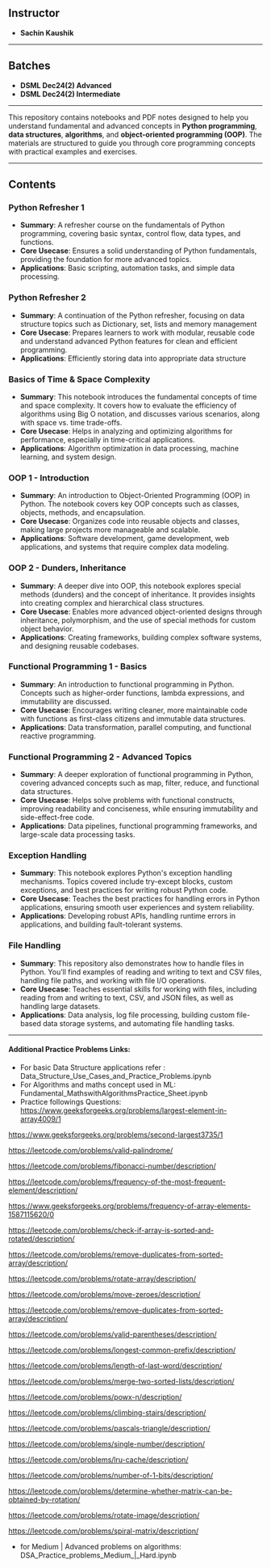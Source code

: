 ## Instructor
- **Sachin Kaushik**

---

## Batches
- **DSML Dec24(2) Advanced**
- **DSML Dec24(2) Intermediate**

---
This repository contains notebooks and PDF notes designed to help you understand fundamental and advanced concepts in **Python programming**, **data structures**, **algorithms**, and **object-oriented programming (OOP)**. The materials are structured to guide you through core programming concepts with practical examples and exercises.

---

## Contents

### Python Refresher 1
   - **Summary**: A refresher course on the fundamentals of Python programming, covering basic syntax, control flow, data types, and functions.
   - **Core Usecase**: Ensures a solid understanding of Python fundamentals, providing the foundation for more advanced topics.
   - **Applications**: Basic scripting, automation tasks, and simple data processing.

### Python Refresher 2
   - **Summary**: A continuation of the Python refresher, focusing on data structure topics such as Dictionary, set, lists and memory management
   - **Core Usecase**: Prepares learners to work with modular, reusable code and understand advanced Python features for clean and efficient programming.
   - **Applications**: Efficiently storing data into appropriate data structure

### Basics of Time & Space Complexity
   - **Summary**: This notebook introduces the fundamental concepts of time and space complexity. It covers how to evaluate the efficiency of algorithms using Big O notation, and discusses various scenarios, along with space vs. time trade-offs.
   - **Core Usecase**: Helps in analyzing and optimizing algorithms for performance, especially in time-critical applications.
   - **Applications**: Algorithm optimization in data processing, machine learning, and system design.

### OOP 1 - Introduction
   - **Summary**: An introduction to Object-Oriented Programming (OOP) in Python. The notebook covers key OOP concepts such as classes, objects, methods, and encapsulation.
   - **Core Usecase**: Organizes code into reusable objects and classes, making large projects more manageable and scalable.
   - **Applications**: Software development, game development, web applications, and systems that require complex data modeling.

### OOP 2 - Dunders, Inheritance
   - **Summary**: A deeper dive into OOP, this notebook explores special methods (dunders) and the concept of inheritance. It provides insights into creating complex and hierarchical class structures.
   - **Core Usecase**: Enables more advanced object-oriented designs through inheritance, polymorphism, and the use of special methods for custom object behavior.
   - **Applications**: Creating frameworks, building complex software systems, and designing reusable codebases.

### Functional Programming 1 - Basics
   - **Summary**: An introduction to functional programming in Python. Concepts such as higher-order functions, lambda expressions, and immutability are discussed.
   - **Core Usecase**: Encourages writing cleaner, more maintainable code with functions as first-class citizens and immutable data structures.
   - **Applications**: Data transformation, parallel computing, and functional reactive programming.

### Functional Programming 2 - Advanced Topics
   - **Summary**: A deeper exploration of functional programming in Python, covering advanced concepts such as map, filter, reduce, and functional data structures.
   - **Core Usecase**: Helps solve problems with functional constructs, improving readability and conciseness, while ensuring immutability and side-effect-free code.
   - **Applications**: Data pipelines, functional programming frameworks, and large-scale data processing tasks.

### Exception Handling
   - **Summary**: This notebook explores Python's exception handling mechanisms. Topics covered include try-except blocks, custom exceptions, and best practices for writing robust Python code.
   - **Core Usecase**: Teaches the best practices for handling errors in Python applications, ensuring smooth user experiences and system reliability.
   - **Applications**: Developing robust APIs, handling runtime errors in applications, and building fault-tolerant systems.

### File Handling
   - **Summary**: This repository also demonstrates how to handle files in Python. You’ll find examples of reading and writing to text and CSV files, handling file paths, and working with file I/O operations.
   - **Core Usecase**: Teaches essential skills for working with files, including reading from and writing to text, CSV, and JSON files, as well as handling large datasets.
   - **Applications**: Data analysis, log file processing, building custom file-based data storage systems, and automating file handling tasks.

---



#### Additional Practice Problems Links:
- For basic Data Structure applications refer : Data_Structure_Use_Cases_and_Practice_Problems.ipynb
- For Algorithms and maths concept used in ML: Fundamental_MathswithAlgorithmsPractice_Sheet.ipynb
- Practice followings Questions:
https://www.geeksforgeeks.org/problems/largest-element-in-array4009/1

https://www.geeksforgeeks.org/problems/second-largest3735/1

https://leetcode.com/problems/valid-palindrome/

https://leetcode.com/problems/fibonacci-number/description/

https://leetcode.com/problems/frequency-of-the-most-frequent-element/description/

https://www.geeksforgeeks.org/problems/frequency-of-array-elements-1587115620/0

https://leetcode.com/problems/check-if-array-is-sorted-and-rotated/description/

https://leetcode.com/problems/remove-duplicates-from-sorted-array/description/

https://leetcode.com/problems/rotate-array/description/

https://leetcode.com/problems/move-zeroes/description/

https://leetcode.com/problems/remove-duplicates-from-sorted-array/description/

https://leetcode.com/problems/valid-parentheses/description/

https://leetcode.com/problems/longest-common-prefix/description/

https://leetcode.com/problems/length-of-last-word/description/

https://leetcode.com/problems/merge-two-sorted-lists/description/

https://leetcode.com/problems/powx-n/description/

https://leetcode.com/problems/climbing-stairs/description/

https://leetcode.com/problems/pascals-triangle/description/

https://leetcode.com/problems/single-number/description/

https://leetcode.com/problems/lru-cache/description/

https://leetcode.com/problems/number-of-1-bits/description/

https://leetcode.com/problems/determine-whether-matrix-can-be-obtained-by-rotation/

https://leetcode.com/problems/rotate-image/description/

https://leetcode.com/problems/spiral-matrix/description/

- for Medium | Advanced problems on algorithms: DSA_Practice_problems_Medium_|_Hard.ipynb
